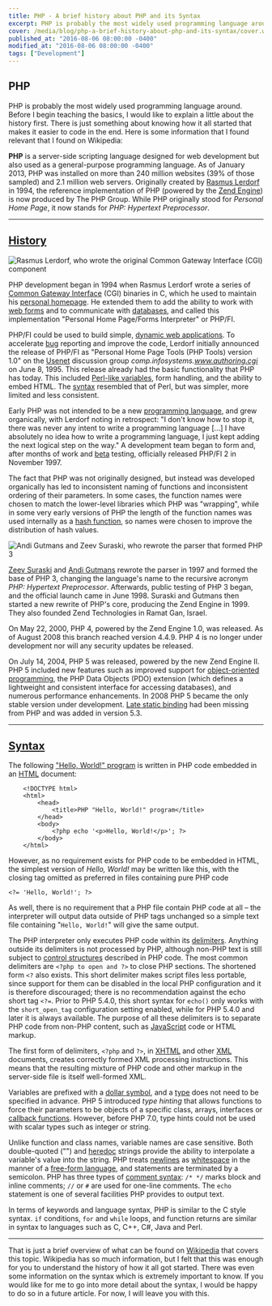 ```yaml
---
title: PHP - A brief history about PHP and its Syntax
excerpt: PHP is probably the most widely used programming language around. Before I begin teaching the basics, I would like to explain a little about the history...
cover: /media/blog/php-a-brief-history-about-php-and-its-syntax/cover.webp
published_at: "2016-08-06 08:00:00 -0400"
modified_at: "2016-08-06 08:00:00 -0400"
tags: ["Development"]
---
```


## PHP

PHP is probably the most widely used programming language around. Before I begin teaching the basics, I would like to explain a little about the history first. There is just something about knowing how it all started that makes it easier to code in the end. Here is some information that I found relevant that I found on Wikipedia:

<strong>PHP</strong> is a server-side scripting language designed for web development but also used as a general-purpose programming language. As of January 2013, PHP was installed on more than 240 million websites (39% of those sampled) and 2.1 million web servers. Originally created by <a href="http://en.wikipedia.org/wiki/Rasmus_Lerdorf" title="Rasmus Lerdorf">Rasmus Lerdorf</a> in 1994, the reference implementation of PHP (powered by the <a href="http://www.zend.com/en/community/php" title="Zend Engine">Zend Engine</a>) is now produced by The PHP Group. While PHP originally stood for <em>Personal Home Page</em>, it now stands for <em>PHP: Hypertext Preprocessor</em>.

<hr />

## <a href="http://en.wikipedia.org/wiki/PHP#History">History</a>

<img src="/media/blog/php-a-brief-history-about-php-and-its-syntax/Rasmus_Lerdorf_August_2014_(cropped).JPG" alt="Rasmus Lerdorf, who wrote the original Common Gateway Interface (CGI) component" title="Rasmus Lerdorf" />

PHP development began in 1994 when Rasmus Lerdorf wrote a series of <a href="https://en.wikipedia.org/wiki/Common_Gateway_Interface" title="Common Gateway Interface">Common Gateway Interface</a> (CGI) binaries in C, which he used to maintain his <a href="https://en.wikipedia.org/wiki/Personal_homepage" title="personal homepage">personal homepage</a>. He extended them to add the ability to work with <a href="https://en.wikipedia.org/wiki/Web_form" title="web forms">web forms</a> and to communicate with <a href="https://en.wikipedia.org/wiki/Database" title="databases">databases</a>, and called this implementation "Personal Home Page/Forms Interpreter" or PHP/FI.

PHP/FI could be used to build simple, <a href="https://en.wikipedia.org/wiki/Dynamic_web_application" title="dynamic web applications">dynamic web applications</a>. To accelerate <a href="https://en.wikipedia.org/wiki/Software_bug" title="Software bug">bug</a> reporting and improve the code, Lerdorf initially announced the release of PHP/FI as "Personal Home Page Tools (PHP Tools) version 1.0" on the <a href="https://en.wikipedia.org/wiki/Usenet" title="Usenet">Usenet</a> discussion group <em>comp.infosystems.www.authoring.cgi</em> on June 8, 1995. This release already had the basic functionality that PHP has today. This included <a href="https://en.wikipedia.org/wiki/Local_variable#Local_variables_in_Perl" title="Local variable">Perl-like variables</a>, form handling, and the ability to embed HTML. The <a href="https://en.wikipedia.org/wiki/Syntax" title="Syntax">syntax</a> resembled that of Perl, but was simpler, more limited and less consistent.

Early PHP was not intended to be a new <a href="https://en.wikipedia.org/wiki/Programming_language_theory" title="Programming language theory">programming language</a>, and grew organically, with Lerdorf noting in retrospect: "I don't know how to stop it, there was never any intent to write a programming language [...] I have absolutely no idea how to write a programming language, I just kept adding the next logical step on the way." A development team began to form and, after months of work and <a href="https://en.wikipedia.org/wiki/Beta_development_stage" title="Beta development stage">beta</a> testing, officially released PHP/FI 2 in November 1997.

The fact that PHP was not originally designed, but instead was developed organically has led to inconsistent naming of functions and inconsistent ordering of their parameters. In some cases, the function names were chosen to match the lower-level libraries which PHP was "wrapping", while in some very early versions of PHP the length of the function names was used internally as a <a href="https://en.wikipedia.org/wiki/Hash_function" title="Hash function">hash function</a>, so names were chosen to improve the distribution of hash values.

<img src="/media/blog/php-a-brief-history-about-php-and-its-syntax/ZeevSuraski.jpg" alt="Andi Gutmans and Zeev Suraski, who rewrote the parser that formed PHP 3" title="Rasmus Lerdorf" />

<a href="http://en.wikipedia.org/wiki/Zeev_Suraski" title="Zeev Suraski">Zeev Suraski</a> and <a href="http://en.wikipedia.org/wiki/Andi_Gutmans" title="Andi Gutmans">Andi Gutmans</a> rewrote the parser in 1997 and formed the base of PHP 3, changing the language's name to the recursive acronym <em>PHP: Hypertext Preprocessor</em>. Afterwards, public testing of PHP 3 began, and the official launch came in June 1998. Suraski and Gutmans then started a new rewrite of PHP's core, producing the Zend Engine in 1999. They also founded Zend Technologies in Ramat Gan, Israel.

On May 22, 2000, PHP 4, powered by the Zend Engine 1.0, was released. As of August 2008 this branch reached version 4.4.9. PHP 4 is no longer under development nor will any security updates be released.

On July 14, 2004, PHP 5 was released, powered by the new Zend Engine II. PHP 5 included new features such as improved support for <a href="https://en.wikipedia.org/wiki/Object-oriented_programming" title="Object oriented programming">object-oriented programming</a>, the PHP Data Objects (PDO) extension (which defines a lightweight and consistent interface for accessing databases), and numerous performance enhancements. In 2008 PHP 5 became the only stable version under development. <a href="https://en.wikipedia.org/wiki/Late_static_binding" title="Late static binding">Late static binding</a> had been missing from PHP and was added in version 5.3.

<hr />

## <a href="http://en.wikipedia.org/wiki/PHP#Syntax" title="Syntax">Syntax</a>

The following <a href="https://en.wikipedia.org/wiki/%22Hello,_World!%22_program">"Hello, World!" program</a> is written in PHP code embedded in an <a href="https://en.wikipedia.org/wiki/HTML" title="HTML">HTML</a> document:

<pre><code class="language-php">    &lt;!DOCTYPE html&gt;
    &lt;html&gt;
        &lt;head&gt;
            &lt;title&gt;PHP "Hello, World!" program&lt;/title&gt;
        &lt;/head&gt;
        &lt;body&gt;
            &lt;?php echo '&lt;p&gt;Hello, World!&lt;/p&gt;'; ?&gt;
        &lt;/body&gt;
    &lt;/html&gt;
</code></pre>

However, as no requirement exists for PHP code to be embedded in HTML, the simplest version of <em>Hello, World!</em> may be written like this, with the closing tag omitted as preferred in files containing pure PHP code

<code class="language-php">&lt;?= 'Hello, World!'; ?&gt;</code>

As well, there is no requirement that a PHP file contain PHP code at all – the interpreter will output data outside of PHP tags unchanged so a simple text file containing "<code>Hello, World!</code>" will give the same output.

The PHP interpreter only executes PHP code within its <a href="https://en.wikipedia.org/wiki/Delimiter" title="Delimiter">delimiters</a>. Anything outside its delimiters is not processed by PHP, although non-PHP text is still subject to <a href="https://en.wikipedia.org/wiki/Control_structure" title="Control structure">control structures</a> described in PHP code. The most common delimiters are <code>&lt;?php to open and ?&gt;</code> to close PHP sections. The shortened form <code>&lt;?</code> also exists. This short delimiter makes script files less portable, since support for them can be disabled in the local PHP configuration and it is therefore discouraged; there is no recommendation against the echo short tag  <code>&lt;?=</code>. Prior to PHP 5.4.0, this short syntax for <code>echo()</code> only works with the <code>short_open_tag</code> configuration setting enabled, while for PHP 5.4.0 and later it is always available. The purpose of all these delimiters is to separate PHP code from non-PHP content, such as [JavaScript](https://en.wikipedia.org/wiki/JavaScript "JavaScript") code or HTML markup.

The first form of delimiters, <code>&lt;?php</code> and <code>?&gt;</code>, in <a href="https://en.wikipedia.org/wiki/XHTML" title="XHTML">XHTML</a> and other <a href="https://en.wikipedia.org/wiki/XML" title="XML">XML</a> documents, creates correctly formed XML processing instructions. This means that the resulting mixture of PHP code and other markup in the server-side file is itself well-formed XML.

Variables are prefixed with a <a href="https://en.wikipedia.org/wiki/Dollar_sign" title="Dollar sign">dollar symbol</a>, and a <a href="https://en.wikipedia.org/wiki/Primitive_type" title="Primitive type">type</a> does not need to be specified in advance. PHP 5 introduced <em>type hinting</em> that allows functions to force their parameters to be objects of a specific class, arrays, interfaces or <a href="https://en.wikipedia.org/wiki/Callback_function" title="Callback functions">callback functions</a>. However, before PHP 7.0, type hints could not be used with scalar types such as integer or string.

Unlike function and class names, variable names are case sensitive. Both double-quoted ("") and <a href="https://en.wikipedia.org/wiki/Heredoc" title="Heredoc">heredoc</a> strings provide the ability to interpolate a variable's value into the string. PHP treats <a href="https://en.wikipedia.org/wiki/Newline" title="Newline">newlines</a> as <a href="https://en.wikipedia.org/wiki/Whitespace_character" title="Whitespace">whitespace</a> in the manner of a <a href="https://en.wikipedia.org/wiki/Free-form_language" title="Free-form language">free-form language</a>, and statements are terminated by a semicolon. PHP has three types of <a href="https://en.wikipedia.org/wiki/Comparison_of_programming_languages_(syntax)#Comments" title="Comment syntax">comment syntax</a>: <code>/* */</code> marks block and inline comments; <code>//</code> or <code>#</code> are used for one-line comments. The <code>echo</code> statement is one of several facilities PHP provides to output text.

In terms of keywords and language syntax, PHP is similar to the C style syntax. <code>if</code> conditions, <code>for</code> and <code>while</code> loops, and function returns are similar in syntax to languages such as C, C++, C#, Java and Perl.

<hr />

That is just a brief overview of what can be found on <a href="http://en.wikipedia.org/wiki/PHP" title="Wikipedia">Wikipedia</a> that covers this topic. Wikipedia has so much information, but I felt that this was enough for you to understand the history of how it all got started. There was even some information on the syntax which is extremely important to know. If you would like for me to go into more detail about the syntax, I would be happy to do so in a future article. For now, I will leave you with this.
